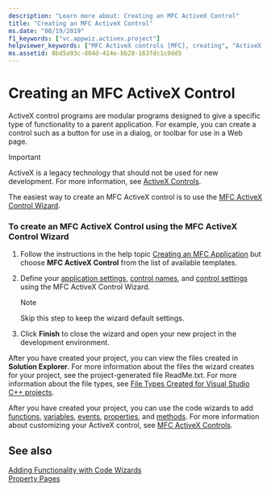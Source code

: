```yaml
---
description: "Learn more about: Creating an MFC ActiveX Control"
title: "Creating an MFC ActiveX Control"
ms.date: "08/19/2019"
f1_keywords: ["vc.appwiz.activex.project"]
helpviewer_keywords: ["MFC ActiveX controls [MFC], creating", "ActiveX controls [MFC], creating"]
ms.assetid: 8bd5a93c-d04d-414e-bb28-163fdc1c0dd5
---
```

# Creating an MFC ActiveX Control

ActiveX control programs are modular programs designed to give a specific type of functionality to a parent application. For example, you can create a control such as a button for use in a dialog, or toolbar for use in a Web page.

>[!IMPORTANT]
> ActiveX is a legacy technology that should not be used for new development. For more information, see [ActiveX Controls](../activex-controls.md).

The easiest way to create an MFC ActiveX control is to use the [MFC ActiveX Control Wizard](../../mfc/reference/mfc-activex-control-wizard.md).

### To create an MFC ActiveX Control using the MFC ActiveX Control Wizard

1. Follow the instructions in the help topic [Creating an MFC Application](creating-an-mfc-application.md) but choose **MFC ActiveX Control** from the list of available templates.

1. Define your [application settings](../../mfc/reference/application-settings-mfc-activex-control-wizard.md), [control names](../../mfc/reference/control-names-mfc-activex-control-wizard.md), and [control settings](../../mfc/reference/control-settings-mfc-activex-control-wizard.md) using the MFC ActiveX Control Wizard.

    > [!NOTE]
    >  Skip this step to keep the wizard default settings.

1. Click **Finish** to close the wizard and open your new project in the development environment.

After you have created your project, you can view the files created in **Solution Explorer**. For more information about the files the wizard creates for your project, see the project-generated file ReadMe.txt. For more information about the file types, see [File Types Created for Visual Studio C++ projects](../../build/reference/file-types-created-for-visual-cpp-projects.md).

After you have created your project, you can use the code wizards to add [functions](../../ide/adding-a-member-function-visual-cpp.md#add-member-function-wizard), [variables](../../ide/adding-a-member-variable-visual-cpp.md#add-member-variable-wizard), [events](../../ide/adding-an-event-visual-cpp.md#add-event-wizard), [properties](../../ide/adding-a-property-visual-cpp.md#add-property-wizard), and [methods](../../ide/adding-a-method-visual-cpp.md#add-method-wizard). For more information about customizing your ActiveX control, see [MFC ActiveX Controls](../../mfc/mfc-activex-controls.md).

## See also

[Adding Functionality with Code Wizards](../../ide/adding-functionality-with-code-wizards-cpp.md)<br/>
[Property Pages](../../build/reference/property-pages-visual-cpp.md)
